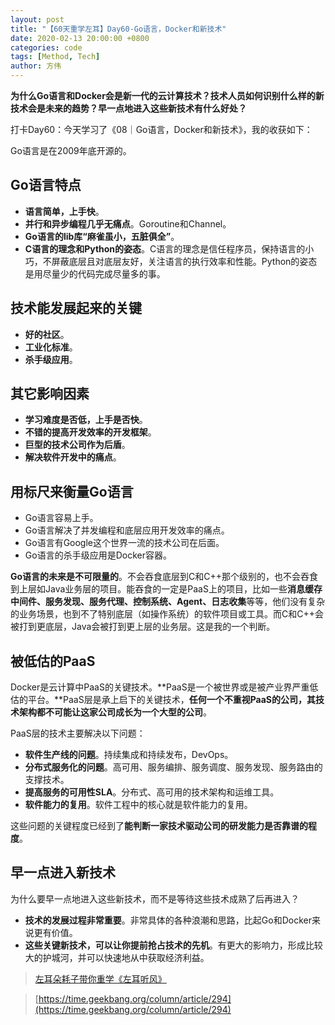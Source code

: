 ```yaml
---
layout: post
title: "【60天重学左耳】Day60-Go语言，Docker和新技术"
date: 2020-02-13 20:00:00 +0800
categories: code
tags: [Method, Tech]
author: 方伟
---
```


**为什么Go语言和Docker会是新一代的云计算技术？技术人员如何识别什么样的新技术会是未来的趋势？早一点地进入这些新技术有什么好处？**

<!--more-->

打卡Day60：今天学习了《08｜Go语言，Docker和新技术》，我的收获如下：

Go语言是在2009年底开源的。

## Go语言特点

* **语言简单，上手快**。
* **并行和异步编程几乎无痛点**。Goroutine和Channel。
* **Go语言的lib库“麻雀虽小，五脏俱全”**。
* **C语言的理念和Python的姿态**。C语言的理念是信任程序员，保持语言的小巧，不屏蔽底层且对底层友好，关注语言的执行效率和性能。Python的姿态是用尽量少的代码完成尽量多的事。

## 技术能发展起来的关键

* **好的社区**。
* **工业化标准**。
* **杀手级应用**。

## 其它影响因素

* **学习难度是否低，上手是否快**。
* **不错的提高开发效率的开发框架**。
* **巨型的技术公司作为后盾**。
* **解决软件开发中的痛点**。

## 用标尺来衡量Go语言

* Go语言容易上手。
* Go语言解决了并发编程和底层应用开发效率的痛点。
* Go语言有Google这个世界一流的技术公司在后面。
* Go语言的杀手级应用是Docker容器。

**Go语言的未来是不可限量的**。不会吞食底层到C和C++那个级别的，也不会吞食到上层如Java业务层的项目。能吞食的一定是PaaS上的项目，比如一些**消息缓存中间件、服务发现、服务代理、控制系统、Agent、日志收集**等等，他们没有复杂的业务场景，也到不了特别底层（如操作系统）的软件项目或工具。而C和C++会被打到更底层，Java会被打到更上层的业务层。这是我的一个判断。

## 被低估的PaaS

Docker是云计算中PaaS的关键技术。**PaaS是一个被世界或是被产业界严重低估的平台。**PaaS层是承上启下的关键技术，**任何一个不重视PaaS的公司，其技术架构都不可能让这家公司成长为一个大型的公司**。

PaaS层的技术主要解决以下问题：

* **软件生产线的问题**。持续集成和持续发布，DevOps。
* **分布式服务化的问题**。高可用、服务编排、服务调度、服务发现、服务路由的支撑技术。
* **提高服务的可用性SLA**。分布式、高可用的技术架构和运维工具。
* **软件能力的复用**。软件工程中的核心就是软件能力的复用。

这些问题的关键程度已经到了**能判断一家技术驱动公司的研发能力是否靠谱的程度**。

## 早一点进入新技术

为什么要早一点地进入这些新技术，而不是等待这些技术成熟了后再进入？

* **技术的发展过程非常重要**。非常具体的各种浪潮和思路，比起Go和Docker来说更有价值。
* **这些关键新技术，可以让你提前抢占技术的先机**。有更大的影响力，形成比较大的护城河，并可以快速地从中获取经济利益。

> [左耳朵耗子带你重学《左耳听风》](https://time.geekbang.org/column/article/177414)

> [https://time.geekbang.org/column/article/294](https://time.geekbang.org/column/article/294)


